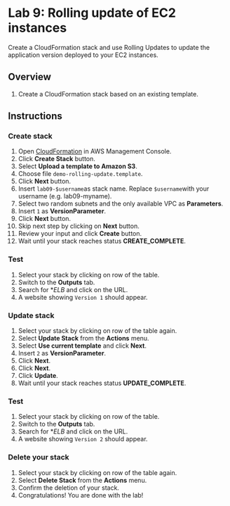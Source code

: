 # Lab 9: Rolling update of EC2 instances

Create a CloudFormation stack and use Rolling Updates to update the application version deployed to your EC2 instances.

## Overview
1. Create a CloudFormation stack based on an existing template.

## Instructions

### Create stack
1. Open [CloudFormation](https://console.aws.amazon.com/cloudformation) in AWS Management Console.
1. Click **Create Stack** button.
1. Select **Upload a template to Amazon S3**.
1. Choose file ``demo-rolling-update.template``.
1. Click **Next** button.
1. Insert ``lab09-$username``as stack name. Replace ``$username``with your username (e.g. lab09-myname).
1. Select two random subnets and the only available VPC as **Parameters**.
1. Insert ``1`` as **VersionParameter**.
1. Click **Next** button.
1. Skip next step by clicking on **Next** button.
1. Review your input and click **Create** button.
1. Wait until your stack reaches status **CREATE_COMPLETE**.

### Test
1. Select your stack by clicking on row of the table.
1. Switch to the **Outputs** tab.
1. Search for **ELB* and click on the URL.
1. A website showing ``Version 1`` should appear.

### Update stack
1. Select your stack by clicking on row of the table again.
1. Select **Update Stack** from the **Actions** menu.
1. Select **Use current template** and click **Next**.
1. Insert ``2`` as **VersionParameter**.
1. Click **Next**.
1. Click **Next**.
1. Click **Update**.
1. Wait until your stack reaches status **UPDATE_COMPLETE**.

### Test
1. Select your stack by clicking on row of the table.
1. Switch to the **Outputs** tab.
1. Search for **ELB* and click on the URL.
1. A website showing ``Version 2`` should appear.

### Delete your stack
1. Select your stack by clicking on row of the table again.
1. Select **Delete Stack** from the **Actions** menu.
1. Confirm the deletion of your stack.
1. Congratulations! You are done with the lab!